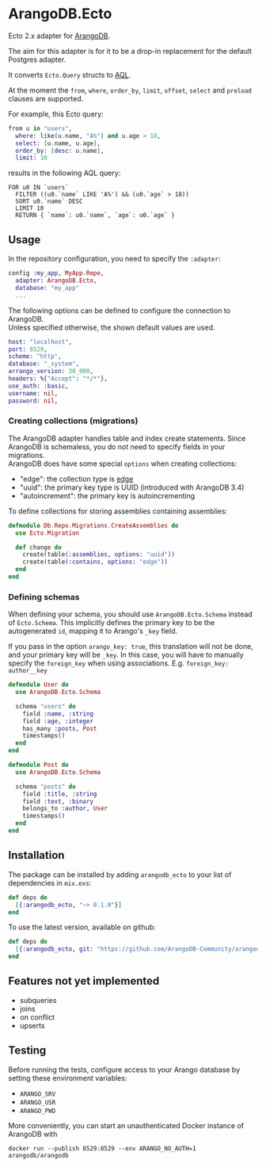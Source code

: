 # ArangoDB.Ecto 

Ecto 2.x adapter for [ArangoDB](https://www.arangodb.com/).

The aim for this adapter is for it to be a drop-in replacement for the default
Postgres adapter.

It converts `Ecto.Query` structs to [AQL](https://docs.arangodb.com/3.1/AQL).

At the moment the `from`, `where`, `order_by`, `limit`, 
`offset`, `select` and `preload` clauses are supported.

For example, this Ecto query:
```elixir
from u in "users",
  where: like(u.name, "A%") and u.age > 18,
  select: [u.name, u.age],
  order_by: [desc: u.name],
  limit: 10
```
results in the following AQL query:
```
FOR u0 IN `users`
  FILTER ((u0.`name` LIKE 'A%') && (u0.`age` > 18))
  SORT u0.`name` DESC
  LIMIT 10
  RETURN { `name`: u0.`name`, `age`: u0.`age` }
```


## Usage

In the repository configuration, you need to specify the `:adapter`:

```elixir
config :my_app, MyApp.Repo,
  adapter: ArangoDB.Ecto,
  database: "my_app"
  ...
```

The following options can be defined to configure the connection to ArangoDB.  
Unless specified otherwise, the shown default values are used.
```elixir
host: "localhost",
port: 8529,
scheme: "http",
database: "_system",
arrango_version: 30_000,
headers: %{"Accept": "*/*"},
use_auth: :basic,
username: nil,
password: nil,
```

### Creating collections (migrations)

The ArangoDB adapter handles table and index create statements. Since ArangoDB
is schemaless, you do not need to specify fields in your migrations.  
ArangoDB does have some special `options` when creating collections:
- "edge": the collection type is [edge](https://docs.arangodb.com/devel/Manual/Graphs/Edges/)
- "uuid": the primary key type is UUID (introduced with ArangoDB 3.4)
- "autoincrement": the primary key is autoincrementing

To define collections for storing assemblies containing assemblies:
```elixir
defmodule Db.Repo.Migrations.CreateAssemblies do
  use Ecto.Migration

  def change do
    create(table(:assemblies, options: "uuid"))
    create(table(:contains, options: "edge"))
  end
end
```


### Defining schemas

When defining your schema, you should use `ArangoDB.Ecto.Schema` instead of `Ecto.Schema`.
This implicitly defines the primary key to be the autogenerated `id`, mapping it to Arango's 
`_key` field.

If you pass in the option `arango_key: true`, this translation will not be done,
and your primary key will be `_key`.
In this case, you will have to manually specify the `foreign_key` when using associations.
E.g. `foreign_key: author__key`

```elixir
defmodule User do
  use ArangoDB.Ecto.Schema

  schema "users" do
    field :name, :string
    field :age, :integer
    has_many :posts, Post
    timestamps()
  end
end

defmodule Post do
  use ArangoDB.Ecto.Schema

  schema "posts" do
    field :title, :string
    field :text, :binary
    belongs_to :author, User
    timestamps()
  end
end
```


## Installation

The package can be installed by adding `arangodb_ecto` to your list of dependencies in `mix.exs`:

```elixir
def deps do
  [{:arangodb_ecto, "~> 0.1.0"}]
end
```

To use the latest version, available on github:

```elixir
def deps do
  [{:arangodb_ecto, git: "https://github.com/ArangoDB-Community/arangodb_ecto.git"}],
end
```

## Features not yet implemented
* subqueries
* joins
* on conflict
* upserts


## Testing

Before running the tests, configure access to your Arango database by setting
these environment variables:
- `ARANGO_SRV`
- `ARANGO_USR`
- `ARANGO_PWD`

More conveniently, you can start an unauthenticated Docker instance of ArangoDB
with
```
docker run --publish 8529:8529 --env ARANGO_NO_AUTH=1 arangodb/arangodb 
```
